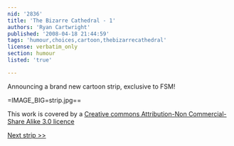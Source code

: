 ```yaml
---
nid: '2836'
title: 'The Bizarre Cathedral - 1'
authors: 'Ryan Cartwright'
published: '2008-04-18 21:44:59'
tags: 'humour,choices,cartoon,thebizarrecathedral'
license: verbatim_only
section: humour
listed: 'true'

---
```

Announcing a brand new cartoon strip, exclusive to FSM!
<!--break-->

=IMAGE_BIG=strip.jpg==

This work is covered by a [Creative commons Attribution-Non Commercial-Share Alike 3.0 licence](http://creativecommons.org/licenses/by-nc-sa/3.0/)


[Next strip >>](http://www.freesoftwaremagazine.com/columns/bizarre_cathedral_2)